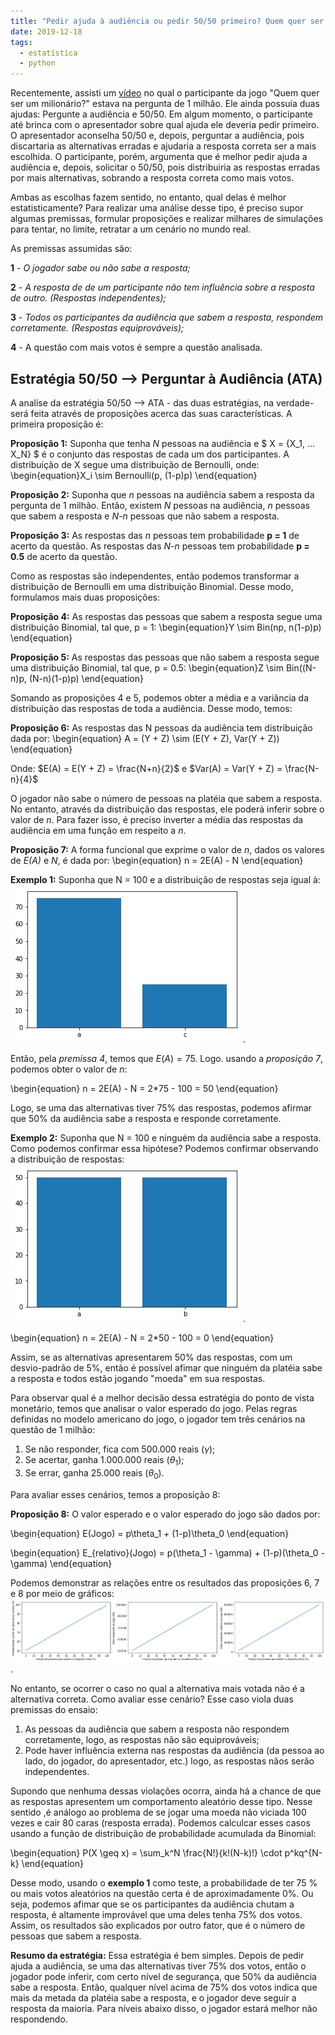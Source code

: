 ```yaml
---
title: "Pedir ajuda à audiência ou pedir 50/50 primeiro? Quem quer ser um milionario... estatisticamente"
date: 2019-12-18
tags:
  - estatística
  - python
---
```

Recentemente, assisti um [vídeo](https://www.youtube.com/watch?v=B7l0eSQO9dM) no qual o participante da jogo "Quem quer ser um milionário?" estava na pergunta de 1 milhão. Ele ainda possuía duas ajudas: Pergunte a audiência e 50/50. Em algum momento, o participante até brinca com o apresentador sobre qual ajuda ele deveria pedir primeiro. O apresentador aconselha 50/50 e, depois, perguntar a audiência, pois discartaria as alternativas erradas e ajudaria a resposta correta ser a mais escolhida. O participante, porém, argumenta que é melhor pedir ajuda a audiência e, depois, solicitar o 50/50, pois distribuiria as respostas erradas por mais alternativas, sobrando a resposta correta como mais votos.

Ambas as escolhas fazem sentido, no entanto, qual delas é melhor estatisticamente? Para realizar uma análise desse tipo, é preciso 
supor algumas premissas, formular proposições e realizar milhares de simulações para tentar, no limite, retratar a um cenário no mundo real.

As premissas assumidas são:

**1** - *O jogador sabe ou não sabe a resposta;*

**2** - *A resposta de de um participante não tem influência sobre a resposta de outro. (Respostas independentes);*

**3** - *Todos os participantes da audiência que sabem a resposta, respondem corretamente. (Respostas equiprováveis);*

**4** - A questão com mais votos é sempre a questão analisada.

## Estratégia 50/50 --> Perguntar à Audiência (ATA)
A analíse da estratégia 50/50 --> ATA - das duas estratégias, na verdade- será feita através de proposições acerca das suas características. A primeira proposição é:

**Proposição 1:** Suponha que tenha *N* pessoas na audiência e $ X = {X_1, ... X_N} $ é o conjunto das respostas de cada um dos participantes. A distribuição de X segue uma distribuição de Bernoulli, onde:
\begin{equation}X_i \sim Bernoulli(p, (1-p)p) \end{equation}

**Proposição 2:** Suponha que *n* pessoas na audiência sabem a resposta da pergunta de 1 milhão. Então, existem *N* pessoas na
audiência, *n* pessoas que sabem a resposta e *N-n* pessoas que não sabem a resposta.

**Proposição 3:** As respostas das *n* pessoas tem probabilidade **p = 1** de acerto da questão. As respostas das *N-n* pessoas tem probabilidade **p = 0.5** de acerto da questão.

Como as respostas são independentes, então podemos transformar a distribuição de Bernoulli em uma distribuição Binomial. Desse modo, formulamos mais duas proposições:

**Proposição 4:** As respostas das pessoas que sabem a resposta segue uma distribuição Binomial, tal que, p = 1:
\begin{equation}Y \sim Bin(np, n(1-p)p) \end{equation}

**Proposição 5:** As respostas das pessoas que não sabem a resposta segue uma distribuição Binomial, tal que, p = 0.5:
\begin{equation}Z \sim Bin((N-n)p, (N-n)(1-p)p) \end{equation}

Somando as proposições 4 e 5, podemos obter a média e a variância da distribuição das respostas de toda a audiência. Desse modo, temos:

**Proposição 6:** As respostas das N pessoas da audiência tem distribuição dada por:
\begin{equation} A = (Y + Z) \sim (E(Y + Z), Var(Y + Z)) \end{equation}

Onde: $E(A) = E(Y + Z) = \frac{N+n}{2}$ e $Var(A) = Var(Y + Z) = \frac{N-n}{4}$

 O jogador não sabe o número de pessoas na platéia que sabem a resposta. No entanto, através da distribuição das respostas, ele poderá inferir sobre o valor de *n*. Para fazer isso, é preciso inverter a média das respostas da audiência em uma função em respeito a *n*.
 
 **Proposição 7:** A forma funcional que exprime o valor de *n*, dados os valores de *E(A)* e *N*, é dada por:
 \begin{equation} n = 2E(A) - N \end{equation}
 
 **Exemplo 1:** Suponha que N = 100 e a distribuição de respostas seja igual à: ![Respostas](../images/grafs2.jpg). 
 
 
 Então, pela *premissa 4*, temos que $E(A) = 75$. Logo. usando a *proposição 7*, podemos obter o valor de *n*:
 
 \begin{equation}
 n = 2E(A) - N = 2*75 - 100 = 50
 \end{equation}
 
 Logo, se uma das alternativas tiver 75% das respostas, podemos afirmar que 50% da audiência sabe a resposta e responde corretamente.
 
 **Exemplo 2:** Suponha que N = 100 e ninguém da audiência sabe a resposta. Como podemos confirmar essa hipótese? Podemos confirmar observando a distribuição de respostas: ![Respostas2](../images/grafs3.jpg).
 
  \begin{equation}
 n = 2E(A) - N = 2*50 - 100 = 0
 \end{equation}
 
 Assim, se as alternativas apresentarem 50% das respostas, com um desvio-padrão de 5%, então é possível afimar que ninguém da platéia sabe a resposta e todos estão jogando "moeda" em sua respostas.
 
 Para observar qual é a melhor decisão dessa estratégia do ponto de vista monetário, temos que analisar o valor esperado do jogo. Pelas regras definidas no modelo americano do jogo, o jogador tem três cenários na questão de 1 milhão:
 
1. Se não responder, fica com 500.000 reais ($\gamma$);
2. Se acertar, ganha 1.000.000 reais ($\theta_1$);
3. Se errar, ganha 25.000 reais ($\theta_0$).

Para avaliar esses cenários, temos a proposição 8:

**Proposição 8:** O valor esperado e o valor esperado do jogo são dados por:

\begin{equation}
E(Jogo) = p\theta_1 + (1-p)\theta_0
\end{equation}

\begin{equation}
E_{relativo}(Jogo) = p(\theta_1 - \gamma) + (1-p)(\theta_0 - \gamma)
\end{equation}

Podemos demonstrar as relações entre os resultados das proposições 6, 7 e 8 por meio de gráficos: ![Respostas4](../images/grafs4.png). 

No entanto, se ocorrer o caso no qual a alternativa mais votada não é a alternativa correta. Como avaliar esse cenário? Esse caso viola duas premissas do ensaio: 

1. As pessoas da audiência que sabem a resposta não respondem corretamente, logo, as respostas não são equiprováveis;
2. Pode haver influência externa nas respostas da audiência (da pessoa ao lado, do jogador, do apresentador, etc.) logo, as respostas nãos serão independentes. 

Supondo que nenhuma dessas violações ocorra, ainda há a chance de que as respostas apresentem um comportamento aleatório desse tipo. Nesse sentido ,é análogo ao problema de se jogar uma moeda não viciada 100 vezes e cair 80 caras (resposta errada). Podemos calculcar esses casos usando a função de distribuição de probabilidade acumulada da Binomial:

\begin{equation}
P(X \geq x) =  \sum_k^N \frac{N!}{k!(N-k)!} \cdot p^kq^{N-k}
\end{equation}
 
Desse modo, usando o **exemplo 1** como teste, a probabilidade de ter 75 % ou mais votos aleatórios na questão certa é de aproximadamente 0%. Ou seja, podemos afimar que se os participantes da audiência chutam a resposta, é altamente improvável que uma deles tenha 75% dos votos. Assim, os resultados são explicados por outro fator, que é o número de pessoas que sabem a resposta.

**Resumo da estratégia:** Essa estratégia é bem simples. Depois de pedir ajuda a audiência, se uma das alternativas tiver 75% dos votos, então o jogador pode inferir, com certo nível de segurança, que 50% da audiência sabe a resposta. Então, qualquer nível acima de 75% dos votos indica que mais da metada da platéia sabe a resposta, e o jogador deve seguir a resposta da maioria. Para níveis abaixo disso, o jogador estará melhor não respondendo.



